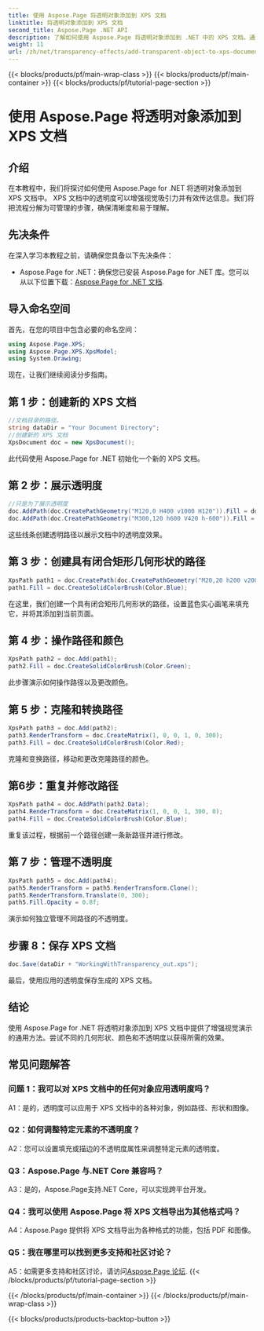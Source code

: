 ```yaml
---
title: 使用 Aspose.Page 将透明对象添加到 XPS 文档
linktitle: 将透明对象添加到 XPS 文档
second_title: Aspose.Page .NET API
description: 了解如何使用 Aspose.Page 将透明对象添加到 .NET 中的 XPS 文档。通过分步指导增强视觉吸引力。
weight: 11
url: /zh/net/transparency-effects/add-transparent-object-to-xps-document/
---
```


{{< blocks/products/pf/main-wrap-class >}}
{{< blocks/products/pf/main-container >}}
{{< blocks/products/pf/tutorial-page-section >}}

# 使用 Aspose.Page 将透明对象添加到 XPS 文档

## 介绍

在本教程中，我们将探讨如何使用 Aspose.Page for .NET 将透明对象添加到 XPS 文档中。 XPS 文档中的透明度可以增强视觉吸引力并有效传达信息。我们将把流程分解为可管理的步骤，确保清晰度和易于理解。

## 先决条件

在深入学习本教程之前，请确保您具备以下先决条件：

-  Aspose.Page for .NET：确保您已安装 Aspose.Page for .NET 库。您可以从以下位置下载：[Aspose.Page for .NET 文档](https://reference.aspose.com/page/net/).

## 导入命名空间

首先，在您的项目中包含必要的命名空间：

```csharp
using Aspose.Page.XPS;
using Aspose.Page.XPS.XpsModel;
using System.Drawing;
```

现在，让我们继续阅读分步指南。

## 第 1 步：创建新的 XPS 文档

```csharp
//文档目录的路径。
string dataDir = "Your Document Directory";
//创建新的 XPS 文档
XpsDocument doc = new XpsDocument();
```

此代码使用 Aspose.Page for .NET 初始化一个新的 XPS 文档。

## 第 2 步：展示透明度

```csharp
//只是为了展示透明度
doc.AddPath(doc.CreatePathGeometry("M120,0 H400 v1000 H120")).Fill = doc.CreateSolidColorBrush(Color.Gray);
doc.AddPath(doc.CreatePathGeometry("M300,120 h600 V420 h-600")).Fill = doc.CreateSolidColorBrush(Color.Gray);
```

这些线条创建透明路径以展示文档中的透明度效果。

## 第 3 步：创建具有闭合矩形几何形状的路径

```csharp
XpsPath path1 = doc.CreatePath(doc.CreatePathGeometry("M20,20 h200 v200 h-200 z"));
path1.Fill = doc.CreateSolidColorBrush(Color.Blue);
```

在这里，我们创建一个具有闭合矩形几何形状的路径，设置蓝色实心画笔来填充它，并将其添加到当前页面。

## 第 4 步：操作路径和颜色

```csharp
XpsPath path2 = doc.Add(path1);
path2.Fill = doc.CreateSolidColorBrush(Color.Green);
```

此步骤演示如何操作路径以及更改颜色。

## 第 5 步：克隆和转换路径

```csharp
XpsPath path3 = doc.Add(path2);
path3.RenderTransform = doc.CreateMatrix(1, 0, 0, 1, 0, 300);
path3.Fill = doc.CreateSolidColorBrush(Color.Red);
```

克隆和变换路径，移动和更改克隆路径的颜色。

## 第6步：重复并修改路径

```csharp
XpsPath path4 = doc.AddPath(path2.Data);
path4.RenderTransform = doc.CreateMatrix(1, 0, 0, 1, 300, 0);
path4.Fill = doc.CreateSolidColorBrush(Color.Blue);
```

重复该过程，根据前一个路径创建一条新路径并进行修改。

## 第 7 步：管理不透明度

```csharp
XpsPath path5 = doc.Add(path4);
path5.RenderTransform = path5.RenderTransform.Clone();
path5.RenderTransform.Translate(0, 300);
path5.Fill.Opacity = 0.8f;
```

演示如何独立管理不同路径的不透明度。

## 步骤 8：保存 XPS 文档

```csharp
doc.Save(dataDir + "WorkingWithTransparency_out.xps");
```

最后，使用应用的透明度保存生成的 XPS 文档。

## 结论

使用 Aspose.Page for .NET 将透明对象添加到 XPS 文档中提供了增强视觉演示的通用方法。尝试不同的几何形状、颜色和不透明度以获得所需的效果。

## 常见问题解答

### 问题 1：我可以对 XPS 文档中的任何对象应用透明度吗？

A1：是的，透明度可以应用于 XPS 文档中的各种对象，例如路径、形状和图像。

### Q2：如何调整特定元素的不透明度？

A2：您可以设置填充或描边的不透明度属性来调整特定元素的透明度。

### Q3：Aspose.Page 与.NET Core 兼容吗？

A3：是的，Aspose.Page支持.NET Core，可以实现跨平台开发。

### Q4：我可以使用 Aspose.Page 将 XPS 文档导出为其他格式吗？

A4：Aspose.Page 提供将 XPS 文档导出为各种格式的功能，包括 PDF 和图像。

### Q5：我在哪里可以找到更多支持和社区讨论？

 A5：如需更多支持和社区讨论，请访问[Aspose.Page 论坛](https://forum.aspose.com/c/page/39).
{{< /blocks/products/pf/tutorial-page-section >}}

{{< /blocks/products/pf/main-container >}}
{{< /blocks/products/pf/main-wrap-class >}}

{{< blocks/products/products-backtop-button >}}
